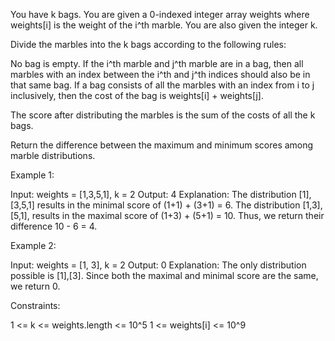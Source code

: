 You have k bags. You are given a 0-indexed integer array weights where
weights[i] is the weight of the i^th marble. You are also given the integer
k.

Divide the marbles into the k bags according to the following rules:


No bag is empty.
If the i^th marble and j^th marble are in a bag, then all marbles with an
index between the i^th and j^th indices should also be in that same bag.
If a bag consists of all the marbles with an index from i to j inclusively,
then the cost of the bag is weights[i] + weights[j].


The score after distributing the marbles is the sum of the costs of all the k
bags.

Return the difference between the maximum and minimum scores among marble
distributions.


Example 1:


Input: weights = [1,3,5,1], k = 2
Output: 4
Explanation: 
The distribution [1],[3,5,1] results in the minimal score of (1+1) + (3+1) =
6. 
The distribution [1,3],[5,1], results in the maximal score of (1+3) + (5+1) =
10. 
Thus, we return their difference 10 - 6 = 4.


Example 2:


Input: weights = [1, 3], k = 2
Output: 0
Explanation: The only distribution possible is [1],[3]. 
Since both the maximal and minimal score are the same, we return 0.



Constraints:


1 <= k <= weights.length <= 10^5
1 <= weights[i] <= 10^9




